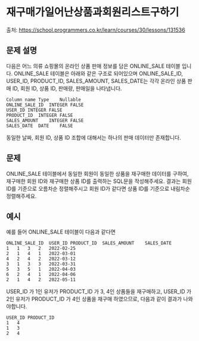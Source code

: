 # 재구매가일어난상품과회원리스트구하기

출처: https://school.programmers.co.kr/learn/courses/30/lessons/131536

## 문제 설명

다음은 어느 의류 쇼핑몰의 온라인 상품 판매 정보를 담은 ONLINE_SALE 테이블 입니다. ONLINE_SALE 테이블은 아래와 같은 구조로 되어있으며 ONLINE_SALE_ID, USER_ID, PRODUCT_ID, SALES_AMOUNT, SALES_DATE는 각각 온라인 상품 판매 ID, 회원 ID, 상품 ID, 판매량, 판매일을 나타냅니다.

```
Column name	Type	Nullable
ONLINE_SALE_ID	INTEGER	FALSE
USER_ID	INTEGER	FALSE
PRODUCT_ID	INTEGER	FALSE
SALES_AMOUNT	INTEGER	FALSE
SALES_DATE	DATE	FALSE
```

동일한 날짜, 회원 ID, 상품 ID 조합에 대해서는 하나의 판매 데이터만 존재합니다.

## 문제

ONLINE_SALE 테이블에서 동일한 회원이 동일한 상품을 재구매한 데이터를 구하여, 재구매한 회원 ID와 재구매한 상품 ID를 출력하는 SQL문을 작성해주세요. 결과는 회원 ID를 기준으로 오름차순 정렬해주시고 회원 ID가 같다면 상품 ID를 기준으로 내림차순 정렬해주세요.

## 예시

예를 들어 ONLINE_SALE 테이블이 다음과 같다면

```
ONLINE_SALE_ID	USER_ID	PRODUCT_ID	SALES_AMOUNT	SALES_DATE
1	1	3	2	2022-02-25
2	1	4	1	2022-03-01
4	2	4	2	2022-03-12
3	1	3	3	2022-03-31
5	3	5	1	2022-04-03
6	2	4	1	2022-04-06
2	1	4	2	2022-05-11
```

USER_ID 가 1인 유저가 PRODUCT_ID 가 3, 4인 상품들을 재구매하고, USER_ID 가 2인 유저가 PRODUCT_ID 가 4인 상품을 재구매 하였으므로, 다음과 같이 결과가 나와야합니다.

```
USER_ID	PRODUCT_ID
1	4
1	3
2	4
```
